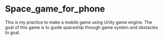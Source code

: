 # Space_game_for_phone
This is my practice to make a mobile game using Unity game engine. The goal of this game is to guide spaceship through game system and obstacles to goal. 
